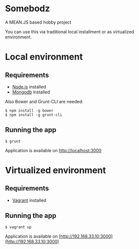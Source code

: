 # Somebodz

A MEAN.JS based hobby project

You can use this via traditional local installment or as virtualized environment.

# Local environment

## Requirements

- [Node.js](http://www.nodejs.org/download) installed
- [Mongodb](http://www.mongodb.org/downloads) installed

Also Bower and Grunt-CLI are needed:

```
$ npm install -g bower
$ npm install -g grunt-cli
```

## Running the app

```
$ grunt
```

Application is available on [http://localhost:3000](http://localhost:3000)


# Virtualized environment

## Requirements

- [Vagrant](http://www.vagrantup.com/download) installed

## Running the app

```
$ vagrant up
```

Application is available on [http://192.168.33.10:3000](http://192.168.33.10:3000)
